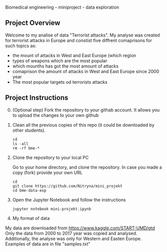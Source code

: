 
Biomedical engineering - miniproject - data exploration

## Project Overview

Welcome to my analise of data "Terrorist attacks". My analyse was created for terrorist attacks in Europe and constist five diffrent comaprisons for such topics as: 

- the mount of attacks in West and East Europe (which region
- types of weapons which are the most popular
- which mounths has got the most amount of attacks
- comaprison the amount of attacks in West and East Europe since 2000 year
- The most popular targets od terrorists attacks

## Project Instructions

0. (Optional step) Fork the repository to your githab account. It allows you to upload the changes to your own github

1. Clean all the previous copies of this repo (it could be downloaded by other students).

    ```
    cd
    ls -all
    rm -rf bme-*
    ```

2. Clone the repository to your local PC

    Go to your home directory, and clone the repository. In case you made a copy (fork) provide your own URL
    ```
    cd
    git clone https://github.com/Nitryna/mini_projekt
    cd bme-data-exp
    ```


4. Open the Jupyter Notebook and follow the instructions
	
    ```
    jupyter notebook mini-projekt.ipynb
    ```
  
5. My format of data

My data are downloaded from https://www.kaggle.com/START-UMD/gtd 
Only the data from 2000 to 2017 year was copied and analysed. Additionally, the analyse was only for Western and Easten Europe.
Examples of data are in file "samples.txt" 
